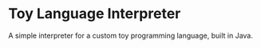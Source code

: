 # Toy Language Interpreter

A simple interpreter for a custom toy programming language, built in Java.

